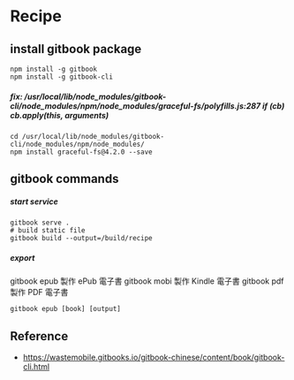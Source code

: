 # Recipe

## install gitbook package
``` shell
npm install -g gitbook
npm install -g gitbook-cli
```

##### fix: /usr/local/lib/node_modules/gitbook-cli/node_modules/npm/node_modules/graceful-fs/polyfills.js:287 if (cb) cb.apply(this, arguments)
```
cd /usr/local/lib/node_modules/gitbook-cli/node_modules/npm/node_modules/
npm install graceful-fs@4.2.0 --save
```

## gitbook commands
##### start service
```
gitbook serve .
# build static file
gitbook build --output=/build/recipe
```

##### export
gitbook epub 製作 ePub 電子書
gitbook mobi 製作 Kindle 電子書
gitbook pdf 製作 PDF 電子書
```
gitbook epub [book] [output]
```

## Reference
* https://wastemobile.gitbooks.io/gitbook-chinese/content/book/gitbook-cli.html